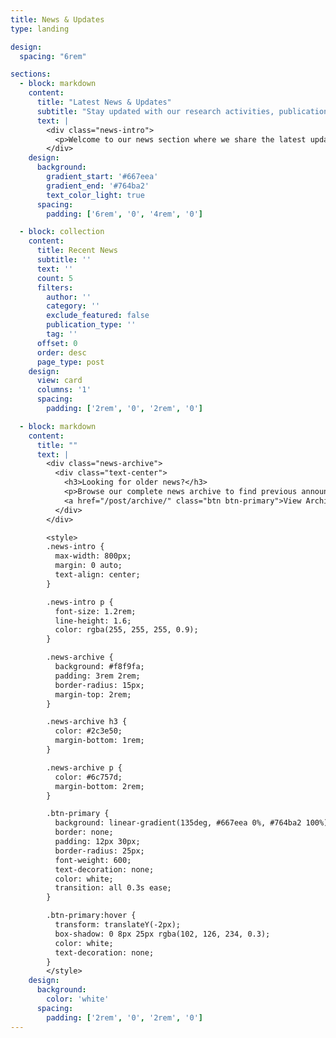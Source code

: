 ```yaml
---
title: News & Updates
type: landing

design:
  spacing: "6rem"

sections:
  - block: markdown
    content:
      title: "Latest News & Updates"
      subtitle: "Stay updated with our research activities, publications, and academic achievements"
      text: |
        <div class="news-intro">
          <p>Welcome to our news section where we share the latest updates about our research group, recent publications, conference presentations, and other academic activities.</p>
        </div>
    design:
      background:
        gradient_start: '#667eea'
        gradient_end: '#764ba2'
        text_color_light: true
      spacing:
        padding: ['6rem', '0', '4rem', '0']

  - block: collection
    content:
      title: Recent News
      subtitle: ''
      text: ''
      count: 5
      filters:
        author: ''
        category: ''
        exclude_featured: false
        publication_type: ''
        tag: ''
      offset: 0
      order: desc
      page_type: post
    design:
      view: card
      columns: '1'
      spacing:
        padding: ['2rem', '0', '2rem', '0']

  - block: markdown
    content:
      title: ""
      text: |
        <div class="news-archive">
          <div class="text-center">
            <h3>Looking for older news?</h3>
            <p>Browse our complete news archive to find previous announcements and updates.</p>
            <a href="/post/archive/" class="btn btn-primary">View Archive</a>
          </div>
        </div>

        <style>
        .news-intro {
          max-width: 800px;
          margin: 0 auto;
          text-align: center;
        }

        .news-intro p {
          font-size: 1.2rem;
          line-height: 1.6;
          color: rgba(255, 255, 255, 0.9);
        }

        .news-archive {
          background: #f8f9fa;
          padding: 3rem 2rem;
          border-radius: 15px;
          margin-top: 2rem;
        }

        .news-archive h3 {
          color: #2c3e50;
          margin-bottom: 1rem;
        }

        .news-archive p {
          color: #6c757d;
          margin-bottom: 2rem;
        }

        .btn-primary {
          background: linear-gradient(135deg, #667eea 0%, #764ba2 100%);
          border: none;
          padding: 12px 30px;
          border-radius: 25px;
          font-weight: 600;
          text-decoration: none;
          color: white;
          transition: all 0.3s ease;
        }

        .btn-primary:hover {
          transform: translateY(-2px);
          box-shadow: 0 8px 25px rgba(102, 126, 234, 0.3);
          color: white;
          text-decoration: none;
        }
        </style>
    design:
      background:
        color: 'white'
      spacing:
        padding: ['2rem', '0', '2rem', '0']
---
```


